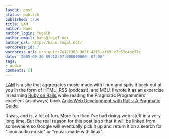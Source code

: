 ```yaml
---
layout: post
status: publish
published: true
title: LAM
author: Hans
author_login: fugalh
author_email: hans@fugal.net
author_url: http://hans.fugal.net/
wordpress_id: 7
wordpress_url: urn:uuid:7e12f303-3d5f-42f5-af69-e7a63c4be37c
date: '2005-09-20 09:12:57.000000000 -07:00'
tags:
- audio
comments: []
---
```

<p><a href="http://lam.fugal.net/"><acronym title="Music Made with
Linux">LAM</acronym></a> is a site that aggregates music made with linux and
spits it back out at you in the form of HTML, RSS (podcast), and M3U. I wrote
it as an excercise in learning <a href="http://rubyonrails.com">Ruby on Rails</a> while
reading the Pragmatic Programmers' excellent (as always) book <a href="http://www.pragmaticprogrammer.com/titles/rails/index.html">Agile Web
Development with Rails: A Pragmatic
Guide</a>.</p>

<p>It was, and is, a lot of fun. More fun than I've had doing web-stuff in a very
long time. But the real reason for this post is so that it will be linked from
somewhere so Google will eventually pick it up and return it on a search for
"linux audio music" or "music made with linux".</p>
